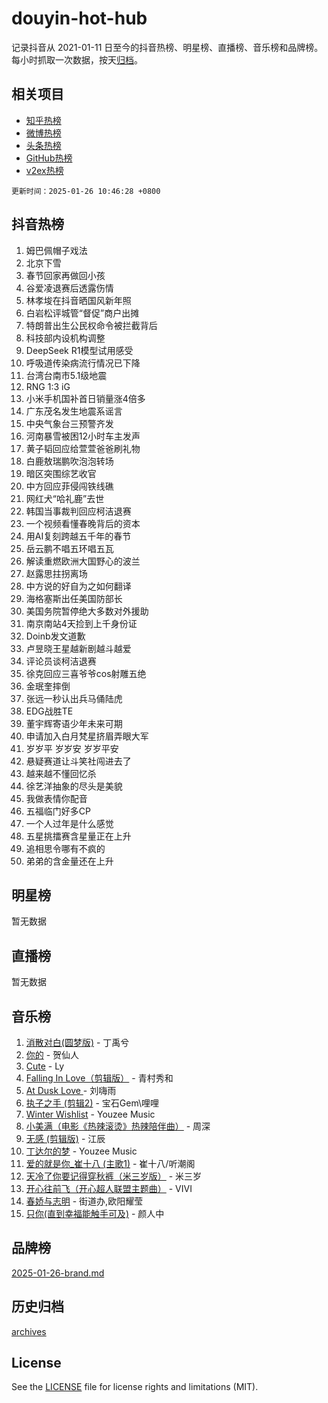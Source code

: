 # douyin-hot-hub

记录抖音从 2021-01-11 日至今的抖音热榜、明星榜、直播榜、音乐榜和品牌榜。每小时抓取一次数据，按天[归档](archives)。

## 相关项目

- [知乎热榜](https://github.com/lonnyzhang423/zhihu-hot-hub)
- [微博热榜](https://github.com/lonnyzhang423/weibo-hot-hub)
- [头条热榜](https://github.com/lonnyzhang423/toutiao-hot-hub)
- [GitHub热榜](https://github.com/lonnyzhang423/github-hot-hub)
- [v2ex热榜](https://github.com/lonnyzhang423/v2ex-hot-hub)


`更新时间：2025-01-26 10:46:28 +0800`

## 抖音热榜

1. 姆巴佩帽子戏法
1. 北京下雪
1. 春节回家再做回小孩
1. 谷爱凌退赛后透露伤情
1. 林孝埈在抖音晒国风新年照
1. 白岩松评城管“督促”商户出摊
1. 特朗普出生公民权命令被拦截背后
1. 科技部内设机构调整
1. DeepSeek R1模型试用感受
1. 呼吸道传染病流行情况已下降
1. 台湾台南市5.1级地震
1. RNG 1:3 iG
1. 小米手机国补首日销量涨4倍多
1. 广东茂名发生地震系谣言
1. 中央气象台三预警齐发
1. 河南暴雪被困12小时车主发声
1. 黄子韬回应给萱萱爸爸刷礼物
1. 白鹿敖瑞鹏吹泡泡转场
1. 暗区突围综艺收官
1. 中方回应菲侵闯铁线礁
1. 网红犬“哈礼鹿”去世
1. 韩国当事裁判回应柯洁退赛
1. 一个视频看懂春晚背后的资本
1. 用AI复刻跨越五千年的春节
1. 岳云鹏不唱五环唱五瓦
1. 解读重燃欧洲大国野心的波兰
1. 赵露思拄拐离场
1. 中方说的好自为之如何翻译
1. 海格塞斯出任美国防部长
1. 美国务院暂停绝大多数对外援助
1. 南京南站4天捡到上千身份证
1. Doinb发文道歉
1. 卢昱晓王星越新剧越斗越爱
1. 评论员谈柯洁退赛
1. 徐克回应三喜爷爷cos射雕五绝
1. 金珉奎摔倒
1. 张远一秒认出兵马俑陆虎
1. EDG战胜TE
1. 董宇辉寄语少年未来可期
1. 申请加入白月梵星挤眉弄眼大军
1. 岁岁平 岁岁安 岁岁平安
1. 悬疑赛道让斗笑社闯进去了
1. 越来越不懂回忆杀
1. 徐艺洋抽象的尽头是美貌
1. 我做表情你配音
1. 五福临门好多CP
1. 一个人过年是什么感觉
1. 五星挑擂赛含星量正在上升
1. 追相思令哪有不疯的
1. 弟弟的含金量还在上升

## 明星榜

暂无数据

## 直播榜

暂无数据

## 音乐榜

1. [消散对白(圆梦版)](https://sf5-hl-cdn-tos.douyinstatic.com/obj/tos-cn-ve-2774/og4jB5I5IizzoZVAAAzWgBMAsMDWoArfwBOiFs) - 丁禹兮
1. [你的](https://sf3-cdn-tos.douyinstatic.com/obj/tos-cn-ve-2774/oYuIeKf42jB7sEV6B2upMdpYAgfrQWj0FeRegh) - 贺仙人
1. [Cute](https://sf5-hl-cdn-tos.douyinstatic.com/obj/tos-cn-ve-2774/o4IbIzHWKAAB4wsS5qMBRiiAlEBGTpQRNfFvuo) - Ly
1. [Falling In Love（剪辑版）](https://sf5-hl-cdn-tos.douyinstatic.com/obj/tos-cn-ve-2774/o8ajpA8zzgBPahbBIO8AcKGBLJezFCRd1wfP9f) - 青村秀和
1. [ At Dusk  Love ](https://sf5-hl-cdn-tos.douyinstatic.com/obj/tos-cn-ve-2774/o8CrpCf5CaYgI4ZrtQgMQAFEfuGqNnRSDQAPBc) - 刘嗨雨
1. [执子之手 (剪辑2)](https://sf5-hl-cdn-tos.douyinstatic.com/obj/tos-cn-ve-2774/oUoZLQjCc31XzqsBnBQUNgeKtYPBcgbFDwtfcu) - 宝石Gem\哩哩
1. [Winter Wishlist](https://sf5-hl-cdn-tos.douyinstatic.com/obj/tos-cn-ve-2774/oIIgUOeamCFCVAzxN6MFRLIBlLGpUqQxeeHrLE) - Youzee Music
1. [小美满（电影《热辣滚烫》热辣陪伴曲）](https://sf5-hl-cdn-tos.douyinstatic.com/obj/tos-cn-ve-2774/o0GAn2lSgfZIDUgtevCGDQYnFg4CwnrBaxbTZL) - 周深
1. [无感 (剪辑版)](https://sf5-hl-cdn-tos.douyinstatic.com/obj/tos-cn-ve-2774/o0eIsUzJBDlQaQFC5OFlgbMEZC1TFYBftOBn6p) - 江辰
1. [丁达尔的梦](https://sf5-hl-cdn-tos.douyinstatic.com/obj/tos-cn-ve-2774/oMU3WirUZBVQkAC9ccG5P2IQirziZM2RTInUY) - Youzee Music
1. [爱的就是你_崔十八 (主歌1)](https://sf5-hl-cdn-tos.douyinstatic.com/obj/tos-cn-ve-2774/oI5BO5DhFZ6UTcNCnZaOCBLtZ7WIMQGfgnXf5E) - 崔十八/听潮阁
1. [天冷了你要记得穿秋裤（米三岁版）](https://sf5-hl-cdn-tos.douyinstatic.com/obj/tos-cn-ve-2774/oQlIwVIDWiZ6BQilAorS7MA0AgCkQDvcZAdm1) - 米三岁
1. [开心往前飞（开心超人联盟主题曲）](https://sf5-hl-cdn-tos.douyinstatic.com/obj/tos-cn-ve-2774/9d8fb7c82cf1421fb93a9fe925275e0a) - VIVI
1. [春娇与志明](https://sf6-cdn-tos.douyinstatic.com/obj/tos-cn-ve-2774/e530d8fceb7044b39707d7f9ff54add1) - 街道办,欧阳耀莹
1. [只你(直到幸福能触手可及)](https://sf5-hl-cdn-tos.douyinstatic.com/obj/tos-cn-ve-2774/o0lBkRDzFTeaVSUz3ZZSCBVtZ5DIMQGfgmEAuE) - 颜人中

## 品牌榜

[2025-01-26-brand.md](archives/2025-01-26-brand.md)

## 历史归档

[archives](archives)

## License

See the [LICENSE](LICENSE) file for license rights and limitations (MIT).

